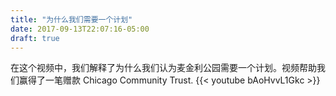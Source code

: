 ```yaml
---
title: "为什么我们需要一个计划"
date: 2017-09-13T22:07:16-05:00
draft: true
---
```

在这个视频中，我们解释了为什么我们认为麦金利公园需要一个计划。视频帮助我们赢得了一笔赠款 Chicago Community Trust. 
{{< youtube bAoHvvL1Gkc >}}
